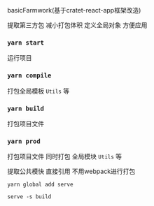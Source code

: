 basicFarmwork(基于cratet-react-app框架改造)

提取第三方包 减小打包体积 定义全局对象 方便应用 

### `yarn start`

运行项目

### `yarn compile`

打包全局模板 `Utils` 等

### `yarn build`

打包项目文件

### `yarn prod`

打包项目文件  同时打包 全局模块 `Utils` 等  

提取公共模快 直接引用  不用webpack进行打包

`yarn global add serve`

`serve -s build`
